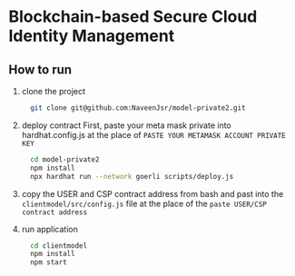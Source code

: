 # Blockchain-based Secure Cloud Identity Management

## How to run 

1. clone the project
   ```bash
     git clone git@github.com:NaveenJsr/model-private2.git
   ```
2. deploy contract
   First, paste your meta mask private into  hardhat.config.js at the place of `PASTE YOUR METAMASK ACCOUNT PRIVATE KEY`

   ```bash
     cd model-private2
     npm install
     npx hardhat run --network goerli scripts/deploy.js
   ```
3. copy the USER and CSP contract address from bash and past into the `clientmodel/src/config.js` file at the place of the `paste USER/CSP contract address`
4. run application
   ```bash
     cd clientmodel
     npm install
     npm start
   ```
